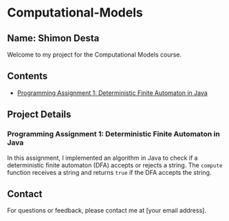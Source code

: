 # Computational-Models

## Name: Shimon Desta

Welcome to my project for the Computational Models course.

## Contents

- [Programming Assignment 1: Deterministic Finite Automaton in Java](https://github.com/Desta101/Computational-Models/tree/main/HW01)

## Project Details

### Programming Assignment 1: Deterministic Finite Automaton in Java

In this assignment, I implemented an algorithm in Java to check if a deterministic finite automaton (DFA) accepts or rejects a string. The `compute` function receives a string and returns `true` if the DFA accepts the string.

## Contact

For questions or feedback, please contact me at [your email address].
